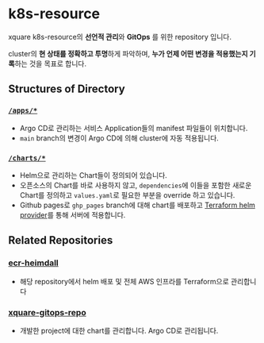 # k8s-resource

xquare k8s-resource의 **선언적 관리**와 **GitOps** 를 위한 repository 입니다.

cluster의 **현 상태를 정확하고 투명**하게 파악하며, **누가 언제 어떤 변경을 적용했는지 기록**하는 것을 목표로 합니다.

## Structures of Directory
  ### [`/apps/*`](https://github.com/team-xquare/k8s-resource/tree/main/apps)
  - Argo CD로 관리하는 서비스 Application들의 manifest 파일들이 위치합니다.
  - `main` branch의 변경이 Argo CD에 의해 cluster에 자동 적용됩니다.

  ### [`/charts/*`](https://github.com/wafflestudio/waffle-world/tree/main/charts)
  - Helm으로 관리하는 Chart들이 정의되어 있습니다. 
  - 오픈소스의 Chart를 바로 사용하지 않고, `dependencies`에 이들을 포함한 새로운 Chart를 정의하고 `values.yaml`로 필요한 부분을 override 하고 있습니다.
  - Github pages로 `ghp_pages` branch에 대해 chart를 배포하고 [Terraform helm provider](https://github.com/team-xquare/xquare-infrastructure-global/blob/main/helm.tf)를 통해 서버에 적용합니다.

## Related Repositories

  ### [ecr-heimdall](https://github.com/wafflestudio/ecr-heimdall)
  - 해당 repository에서 helm 배포 및 전체 AWS 인프라를 Terraform으로 관리합니다 

  ### [xquare-gitops-repo](https://github.com/team-xquare/xquare-gitops-repo)
  - 개발한 project에 대한 chart를 관리합니다. Argo CD로 관리됩니다.


